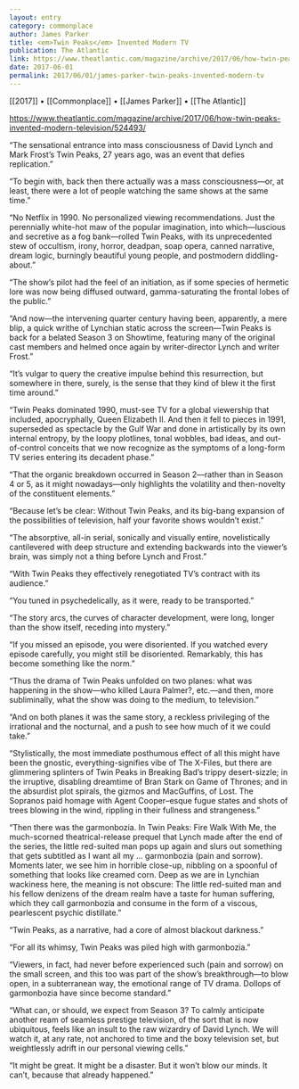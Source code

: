 ```yaml
---
layout: entry
category: commonplace
author: James Parker
title: <em>Twin Peaks</em> Invented Modern TV
publication: The Atlantic
link: https://www.theatlantic.com/magazine/archive/2017/06/how-twin-peaks-invented-modern-television/524493/
date: 2017-06-01
permalink: 2017/06/01/james-parker-twin-peaks-invented-modern-tv
---
```


[[2017]] • [[Commonplace]] • [[James Parker]] • [[The Atlantic]] 

https://www.theatlantic.com/magazine/archive/2017/06/how-twin-peaks-invented-modern-television/524493/

“The sensational entrance into mass consciousness of David Lynch and Mark Frost’s Twin Peaks, 27 years ago, was an event that defies replication.”

“To begin with, back then there actually was a mass consciousness—or, at least, there were a lot of people watching the same shows at the same time.”

“No Netflix in 1990. No personalized viewing recommendations. Just the perennially white-hot maw of the popular imagination, into which—luscious and secretive as a fog bank—rolled Twin Peaks, with its unprecedented stew of occultism, irony, horror, deadpan, soap opera, canned narrative, dream logic, burningly beautiful young people, and postmodern diddling-about.”

“The show’s pilot had the feel of an initiation, as if some species of hermetic lore was now being diffused outward, gamma-saturating the frontal lobes of the public.”

“And now—the intervening quarter century having been, apparently, a mere blip, a quick writhe of Lynchian static across the screen—Twin Peaks is back for a belated Season 3 on Showtime, featuring many of the original cast members and helmed once again by writer-director Lynch and writer Frost.”

“It’s vulgar to query the creative impulse behind this resurrection, but somewhere in there, surely, is the sense that they kind of blew it the first time around.”

“Twin Peaks dominated 1990, must-see TV for a global viewership that included, apocryphally, Queen Elizabeth II. And then it fell to pieces in 1991, superseded as spectacle by the Gulf War and done in artistically by its own internal entropy, by the loopy plotlines, tonal wobbles, bad ideas, and out-of-control conceits that we now recognize as the symptoms of a long-form TV series entering its decadent phase.”

“That the organic breakdown occurred in Season 2—rather than in Season 4 or 5, as it might nowadays—only highlights the volatility and then-novelty of the constituent elements.”

“Because let’s be clear: Without Twin Peaks, and its big-bang expansion of the possibilities of television, half your favorite shows wouldn’t exist.”

“The absorptive, all-in serial, sonically and visually entire, novelistically cantilevered with deep structure and extending backwards into the viewer’s brain, was simply not a thing before Lynch and Frost.”

“With Twin Peaks they effectively renegotiated TV’s contract with its audience.”

“You tuned in psychedelically, as it were, ready to be transported.”

“The story arcs, the curves of character development, were long, longer than the show itself, receding into mystery.”

“If you missed an episode, you were disoriented. If you watched every episode carefully, you might still be disoriented. Remarkably, this has become something like the norm.”

“Thus the drama of Twin Peaks unfolded on two planes: what was happening in the show—who killed Laura Palmer?, etc.—and then, more subliminally, what the show was doing to the medium, to television.”

“And on both planes it was the same story, a reckless privileging of the irrational and the nocturnal, and a push to see how much of it we could take.”

“Stylistically, the most immediate posthumous effect of all this might have been the gnostic, everything-signifies vibe of The X-Files, but there are glimmering splinters of Twin Peaks in Breaking Bad’s trippy desert-sizzle; in the irruptive, disabling dreamtime of Bran Stark on Game of Thrones; and in the absurdist plot spirals, the gizmos and MacGuffins, of Lost. The Sopranos paid homage with Agent Cooper–esque fugue states and shots of trees blowing in the wind, rippling in their fullness and strangeness.”

“Then there was the garmonbozia. In Twin Peaks: Fire Walk With Me, the much-scorned theatrical-release prequel that Lynch made after the end of the series, the little red-suited man pops up again and slurs out something that gets subtitled as I want all my … garmonbozia (pain and sorrow). Moments later, we see him in horrible close-up, nibbling on a spoonful of something that looks like creamed corn. Deep as we are in Lynchian wackiness here, the meaning is not obscure: The little red-suited man and his fellow denizens of the dream realm have a taste for human suffering, which they call garmonbozia and consume in the form of a viscous, pearlescent psychic distillate.”

“Twin Peaks, as a narrative, had a core of almost blackout darkness.”

“For all its whimsy, Twin Peaks was piled high with garmonbozia.”

“Viewers, in fact, had never before experienced such (pain and sorrow) on the small screen, and this too was part of the show’s breakthrough—to blow open, in a subterranean way, the emotional range of TV drama. Dollops of garmonbozia have since become standard.”

“What can, or should, we expect from Season 3? To calmly anticipate another ream of seamless prestige television, of the sort that is now ubiquitous, feels like an insult to the raw wizardry of David Lynch. We will watch it, at any rate, not anchored to time and the boxy television set, but weightlessly adrift in our personal viewing cells.”

“It might be great. It might be a disaster. But it won’t blow our minds. It can’t, because that already happened.”
